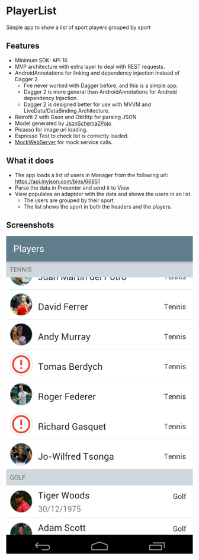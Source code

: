 # PlayerList

Simple app to show a list of sport players grouped by sport

## Features

* Minimum SDK: API 16
* MVP architecture with extra layer to deal with REST requests.
* AndroidAnnotations for linking and dependency injection instead of Dagger 2.
  * I've never worked with Dagger before, and this is a simple app.
  * Dagger 2 is more general than AndroidAnnotations for Android dependency Injection.
  * Dagger 2 is designed better for use with MVVM and LiveData/DataBinding Architecture.
* Retrofit 2 with Gson and OkHttp for parsing JSON
* Model generated by [JsonSchema2Pojo](http://www.jsonschema2pojo.org/)
* Picasso for image url loading.
* Espresso Test to check list is correctly loaded.
 * [MockWebServer](https://github.com/square/okhttp/tree/master/mockwebserver) for mock service calls.

## What it does

* The app loads a list of users in Manager from the following url: https://api.myjson.com/bins/66851
* Parse the data in Presenter and send it to View
* View populates an adaptder with the data and shows the users in an list.
  * The users are grouped by their sport
  * The list shows the sport in both the headers and the players.

## Screenshots

![player_list](https://github.com/rodrixan/PlayerList/blob/master/player_list.png "player list")
